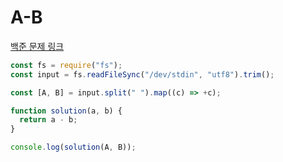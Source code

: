 # A-B

[백준 문제 링크](https://www.acmicpc.net/problem/1001)

```javascript
const fs = require("fs");
const input = fs.readFileSync("/dev/stdin", "utf8").trim();

const [A, B] = input.split(" ").map((c) => +c);

function solution(a, b) {
  return a - b;
}

console.log(solution(A, B));
```
